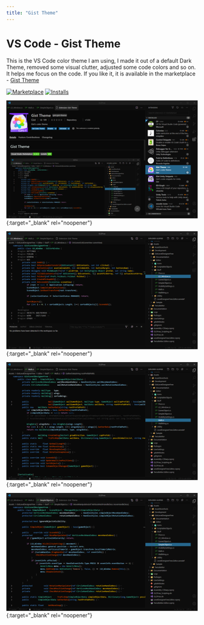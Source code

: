 ```yaml
---
title: "Gist Theme"
---
```


# VS Code - Gist Theme

This is the VS Code color theme I am using, I made it out of a default Dark Theme, removed some visual clutter, adjusted some code colors and so on. It helps me focus on the code. If you like it, it is available in the marketplace - [Gist Theme](https://marketplace.visualstudio.com/items/gist.gist-theme)

[![Marketplace](https://vsmarketplacebadge.apphb.com/version/gist.gist-theme.svg)](https://marketplace.visualstudio.com/items/gist.gist-theme)
[![Installs](https://vsmarketplacebadge.apphb.com/installs/gist.gist-theme.svg)](https://marketplace.visualstudio.com/items/gist.gist-theme)

[![VS Code - Gist Theme](/images/VsCodeTheme_Marketplace.png)](https://raw.githubusercontent.com/n-gist/n-gist.github.io/master/images/VsCodeTheme_Marketplace.png){:target="_blank" rel="noopener"}

[![VS Code - Gist Theme](/images/VsCodeTheme_1.png)](https://raw.githubusercontent.com/n-gist/n-gist.github.io/master/images/VsCodeTheme_1.png){:target="_blank" rel="noopener"}

[![VS Code - Gist Theme](/images/VsCodeTheme_2.png)](https://raw.githubusercontent.com/n-gist/n-gist.github.io/master/images/VsCodeTheme_2.png){:target="_blank" rel="noopener"}

[![VS Code - Gist Theme](/images/VsCodeTheme_3.png)](https://raw.githubusercontent.com/n-gist/n-gist.github.io/master/images/VsCodeTheme_3.png){:target="_blank" rel="noopener"}
